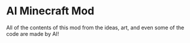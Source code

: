 # AI Minecraft Mod

All of the contents of this mod from the ideas, art, and even some of the code are made by AI!

